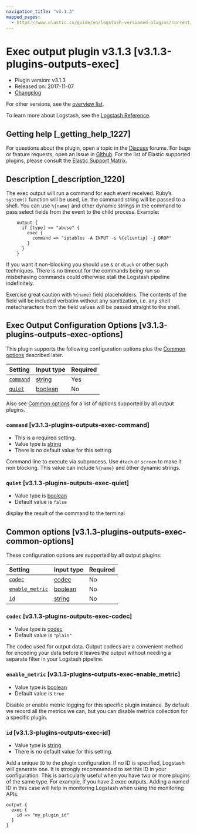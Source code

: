 ```yaml
---
navigation_title: "v3.1.3"
mapped_pages:
  - https://www.elastic.co/guide/en/logstash-versioned-plugins/current/v3.1.3-plugins-outputs-exec.html
---
```


# Exec output plugin v3.1.3 [v3.1.3-plugins-outputs-exec]

* Plugin version: v3.1.3
* Released on: 2017-11-07
* [Changelog](https://github.com/logstash-plugins/logstash-output-exec/blob/v3.1.3/CHANGELOG.md)

For other versions, see the [overview list](output-exec-index.md).

To learn more about Logstash, see the [Logstash Reference](https://www.elastic.co/guide/en/logstash/current/index.html).

## Getting help [_getting_help_1227]

For questions about the plugin, open a topic in the [Discuss](http://discuss.elastic.co) forums. For bugs or feature requests, open an issue in [Github](https://github.com/logstash-plugins/logstash-output-exec). For the list of Elastic supported plugins, please consult the [Elastic Support Matrix](https://www.elastic.co/support/matrix#matrix_logstash_plugins).

## Description [_description_1220]

The exec output will run a command for each event received. Ruby’s `system()` function will be used, i.e. the command string will be passed to a shell. You can use `%{name}` and other dynamic strings in the command to pass select fields from the event to the child process. Example:

```
    output {
      if [type] == "abuse" {
        exec {
          command => "iptables -A INPUT -s %{clientip} -j DROP"
        }
      }
    }
```

If you want it non-blocking you should use `&` or `dtach` or other such techniques. There is no timeout for the commands being run so misbehaving commands could otherwise stall the Logstash pipeline indefinitely.

Exercise great caution with `%{name}` field placeholders. The contents of the field will be included verbatim without any sanitization, i.e. any shell metacharacters from the field values will be passed straight to the shell.

## Exec Output Configuration Options [v3.1.3-plugins-outputs-exec-options]

This plugin supports the following configuration options plus the [Common options](v3-1-3-plugins-outputs-exec.md#v3.1.3-plugins-outputs-exec-common-options) described later.

| Setting | Input type | Required |
| :- | :- | :- |
| [`command`](v3-1-3-plugins-outputs-exec.md#v3.1.3-plugins-outputs-exec-command) | [string](/lsr/value-types.md#string) | Yes |
| [`quiet`](v3-1-3-plugins-outputs-exec.md#v3.1.3-plugins-outputs-exec-quiet) | [boolean](/lsr/value-types.md#boolean) | No |

Also see [Common options](v3-1-3-plugins-outputs-exec.md#v3.1.3-plugins-outputs-exec-common-options) for a list of options supported by all output plugins.

### `command` [v3.1.3-plugins-outputs-exec-command]

* This is a required setting.
* Value type is [string](/lsr/value-types.md#string)
* There is no default value for this setting.

Command line to execute via subprocess. Use `dtach` or `screen` to make it non blocking. This value can include `%{name}` and other dynamic strings.

### `quiet` [v3.1.3-plugins-outputs-exec-quiet]

* Value type is [boolean](/lsr/value-types.md#boolean)
* Default value is `false`

display the result of the command to the terminal

## Common options [v3.1.3-plugins-outputs-exec-common-options]

These configuration options are supported by all output plugins:

| Setting | Input type | Required |
| :- | :- | :- |
| [`codec`](v3-1-3-plugins-outputs-exec.md#v3.1.3-plugins-outputs-exec-codec) | [codec](/lsr/value-types.md#codec) | No |
| [`enable_metric`](v3-1-3-plugins-outputs-exec.md#v3.1.3-plugins-outputs-exec-enable_metric) | [boolean](/lsr/value-types.md#boolean) | No |
| [`id`](v3-1-3-plugins-outputs-exec.md#v3.1.3-plugins-outputs-exec-id) | [string](/lsr/value-types.md#string) | No |

### `codec` [v3.1.3-plugins-outputs-exec-codec]

* Value type is [codec](/lsr/value-types.md#codec)
* Default value is `"plain"`

The codec used for output data. Output codecs are a convenient method for encoding your data before it leaves the output without needing a separate filter in your Logstash pipeline.

### `enable_metric` [v3.1.3-plugins-outputs-exec-enable_metric]

* Value type is [boolean](/lsr/value-types.md#boolean)
* Default value is `true`

Disable or enable metric logging for this specific plugin instance. By default we record all the metrics we can, but you can disable metrics collection for a specific plugin.

### `id` [v3.1.3-plugins-outputs-exec-id]

* Value type is [string](/lsr/value-types.md#string)
* There is no default value for this setting.

Add a unique `ID` to the plugin configuration. If no ID is specified, Logstash will generate one. It is strongly recommended to set this ID in your configuration. This is particularly useful when you have two or more plugins of the same type. For example, if you have 2 exec outputs. Adding a named ID in this case will help in monitoring Logstash when using the monitoring APIs.

```
output {
  exec {
    id => "my_plugin_id"
  }
}
```
